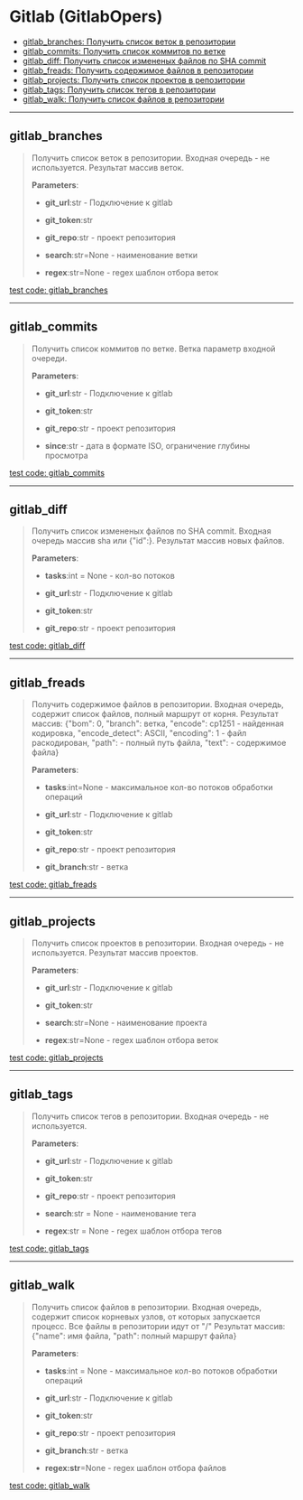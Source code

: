 # Gitlab (GitlabOpers)

- [gitlab_branches: Получить список веток в репозитории](#gitlab_branches)
- [gitlab_commits: Получить список коммитов по ветке](#gitlab_commits)
- [gitlab_diff: Получить список измененых файлов по SHA commit](#gitlab_diff)
- [gitlab_freads: Получить содержимое файлов в репозитории](#gitlab_freads)
- [gitlab_projects: Получить список проектов в репозитории](#gitlab_projects)
- [gitlab_tags: Получить список тегов в репозитории](#gitlab_tags)
- [gitlab_walk: Получить список файлов в репозитории](#gitlab_walk)

---

## **gitlab_branches**

>
> Получить список веток в репозитории. Входная очередь - не используется. Результат массив веток.
>
> **Parameters**:
>
> - **git_url**:str - Подключение к gitlab
>
> - **git_token**:str
>
> - **git_repo**:str - проект репозитория
>
> - **search**:str=None - наименование ветки
>
> - **regex**:str=None - regex шаблон отбора веток

[test code: gitlab_branches](/tests/gitlab/test_gitlab_branches.py)

---

## **gitlab_commits**

>
> Получить список коммитов по ветке. Ветка параметр входной очереди.
>
> **Parameters**:
>
> - **git_url**:str - Подключение к gitlab
>
> - **git_token**:str
>
> - **git_repo**:str - проект репозитория
>
> - **since**:str - дата в формате ISO, ограничение глубины просмотра

[test code: gitlab_commits](/tests/gitlab/test_gitlab_commits.py)

---

## **gitlab_diff**

>
> Получить список измененых файлов по SHA commit. Входная очередь массив sha или {"id":}. Результат массив новых файлов.
>
> **Parameters**:
>
> - **tasks**:int = None - кол-во потоков
>
> - **git_url**:str - Подключение к gitlab
>
> - **git_token**:str
>
> - **git_repo**:str - проект репозитория

[test code: gitlab_diff](/tests/gitlab/test_gitlab_diff.py)

---

## **gitlab_freads**

>
> Получить содержимое файлов в репозитории. Входная очередь, содержит список файлов, полный маршрут от корня. Результат массив: {"bom": 0, "branch": ветка, "encode": cp1251 - найденная кодировка, "encode_detect": ASCII, "encoding": 1 - файл раскодирован, "path": - полный путь файла, "text": - содержимое файла}
>
> **Parameters**:
>
> - **tasks**:int=None - максимальное кол-во потоков обработки операций
>
> - **git_url**:str - Подключение к gitlab
>
> - **git_token**:str
>
> - **git_repo**:str - проект репозитория
>
> - **git_branch**:str - ветка

[test code: gitlab_freads](/tests/gitlab/test_gitlab_freads.py)

---

## **gitlab_projects**

>
> Получить список проектов в репозитории. Входная очередь - не используется. Результат массив проектов.
>
> **Parameters**:
>
> - **git_url**:str - Подключение к gitlab
>
> - **git_token**:str
>
> - **search**:str=None - наименование проекта
>
> - **regex**:str=None - regex шаблон отбора веток

[test code: gitlab_projects](/tests/gitlab/test_gitlab_projects.py)

---

## **gitlab_tags**

>
> Получить список тегов в репозитории. Входная очередь - не используется.
>
> **Parameters**:
>
> - **git_url**:str - Подключение к gitlab
>
> - **git_token**:str
>
> - **git_repo**:str - проект репозитория
>
> - **search**:str = None - наименование тега
>
> - **regex**:str = None - regex шаблон отбора тегов

[test code: gitlab_tags](/tests/gitlab/test_gitlab_tags.py)

---

## **gitlab_walk**

>
> Получить список файлов в репозитории. Входная очередь, содержит список корневых узлов, от которых запускается процесс. Все файлы в репозитории идут от "/" Результат массив: {"name": имя файла, "path": полный маршрут файла}
>
> **Parameters**:
>
> - **tasks**:int = None - максимальное кол-во потоков обработки операций
>
> - **git_url**:str - Подключение к gitlab
>
> - **git_token**:str
>
> - **git_repo**:str - проект репозитория
>
> - **git_branch**:str - ветка
>
> - **regex:str**=None - regex шаблон отбора файлов

[test code: gitlab_walk](/tests/gitlab/test_gitlab_walk.py)
